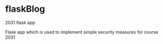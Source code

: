 # flaskBlog
2031 flask app

Flask app which is used to implement simple security measures for course 2031
